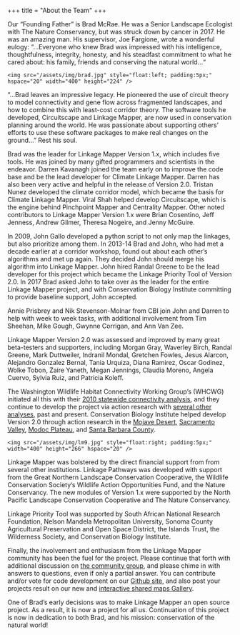 +++
title = "About the Team"
+++


Our “Founding Father” is Brad McRae. He was a Senior Landscape Ecologist with The Nature Conservancy, but was struck down by cancer in 2017. He was an amazing man. His supervisor, Joe Fargione, wrote a wonderful eulogy: “…Everyone who knew Brad was impressed with his intelligence, thoughtfulness, integrity, honesty, and his steadfast commitment to what he cared about: his family, friends and conserving the natural world…“

~~~
<img src="/assets/img/brad.jpg" style="float:left; padding:5px;" hspace="20" width="400" height="224" />
~~~

“…Brad leaves an impressive legacy. He pioneered the use of circuit theory to model connectivity and gene flow across fragmented landscapes, and how to combine this with least-cost corridor theory. The software tools he developed, Circuitscape and Linkage Mapper, are now used in conservation planning around the world. He was passionate about supporting others’ efforts to use these software packages to make real changes on the ground…” Rest his soul.

Brad was the leader for Linkage Mapper Version 1.x, which includes five tools. He was joined by many gifted programmers and scientists in the endeavor. Darren Kavanagh joined the team early on to improve the code base and be the lead developer for Climate Linkage Mapper.  Darren has also been very active and helpful in the release of Version 2.0. Tristan Nunez developed the climate corridor model, which became the basis for Climate Linkage Mapper. Viral Shah helped develop Circuitscape, which is the engine behind Pinchpoint Mapper and Centrality Mapper. Other noted contributors to Linkage Mapper Version 1.x were Brian Cosentino, Jeff Jenness, Andrew Gilmer, Theresa Nogeire, and Jenny McGuire.

In 2009, John Gallo developed a python script to not only map the linkages, but also prioritize among them. In 2013-14 Brad and John, who had met a decade earlier at a corridor workshop, found out about each other’s algorithms and met up again. They decided John should merge his algorithm into Linkage Mapper. John hired Randal Greene to be the lead developer for this project which became the Linkage Priority Tool of Version 2.0. In 2017 Brad asked John to take over as the leader for the entire Linkage Mapper project, and with Conservation Biology Institute committing to provide baseline support, John accepted.

Annie Prisbrey and Nik Stevenson-Molnar from CBI join John and Darren to help with week to week tasks, with additional involvement from Tim Sheehan, Mike Gough, Gwynne Corrigan, and Ann Van Zee.

Linkage Mapper Version 2.0 was assessed and improved by many great beta-testers and supporters, including Morgan Gray, Waverley Birch, Randal Greene, Mark Duttweiler, Indranil Mondal, Gretchen Fowles, Jesus Alarcon, Alejandro Gonzalez Bernal, Tania Urquiza, Diana Ramirez, Oscar Godinez, Wolke Tobon, Zaire Yaneth, Megan Jennings, Claudia Moreno, Angela Cuervo, Sylvia Ruiz, and Patricia Koleff.

The Washington Wildlife Habitat Connectivity Working Group’s (WHCWG) initiated all this with their [2010 statewide connectivity analysis](http://www.waconnected.org/statewide-analysis/), and they continue to develop the project via action research with [several other analyses](http://waconnected.org/habitat-connectivity-analyses/), past and present. Conservation Biology Institute helped develop Version 2.0 through action research in the [Mojave Desert](https://databasin.org/galleries/5552d3a0c7ea48e3a07f225339d9ff7a), [Sacramento Valley](https://databasin.org/galleries/a3869718cda049ab8df821f1f0698196), [Modoc Plateau](https://databasin.org/galleries/833f3aef966240b6b4828362baa58cc5), and [Santa Barbara County](https://databasin.org/maps/9ee809b252f64d8ab4f843354692a724).

~~~
<img src="/assets/img/lm9.jpg" style="float:right; padding:5px;" width="400" height="266" hspace="20" />
~~~

Linkage Mapper was bolstered by the direct financial support from from several other institutions. Linkage Pathways was developed with support from the Great Northern Landscape Conservation Cooperative, the Wildlife Conservation Society’s Wildlife Action Opportunities Fund, and the Nature Conservancy. The new modules of Version 1.x were supported by the North Pacific Landscape Conservation Cooperative and The Nature Conservancy.

Linkage Priority Tool was supported by South African National Research Foundation, Nelson Mandela Metropolitan University, Sonoma County Agricultural Preservation and Open Space District, the Islands Trust, the Wilderness Society, and Conservation Biology Institute.

Finally, the involvement and enthusiasm from the Linkage Mapper community has been the fuel for the project. Please continue that forth with additional discussion on [the community group](https://groups.google.com/forum/#!forum/linkage-mapper), and please chime in with answers to questions, even if only a partial answer.  You can contribute and/or vote for code development on our [Github site](https://github.com/linkagescape/linkage-mapper), and also post your projects result on our new and [interactive shared maps Gallery](https://databasin.org/galleries/027492e42545494cae53ca1f61b46c17).

One of Brad’s early decisions was to make Linkage Mapper an open source project. As a result, it is now a project for all us. Continuation of this project is now in dedication to both Brad, and his mission: conservation of the natural world!
